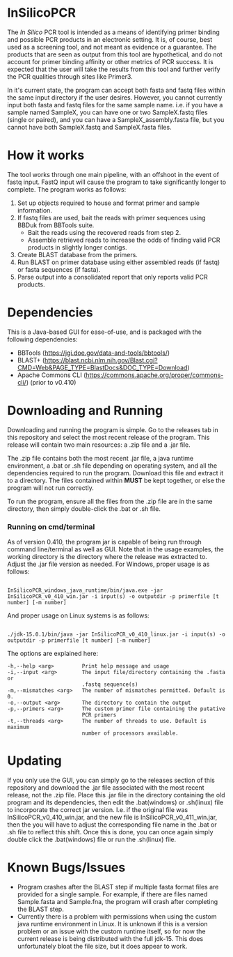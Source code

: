 # InSilicoPCR

The *In Silico* PCR tool is intended as a means of identifying primer binding and possible PCR products in an electronic setting. It is, of course, best used as a screening tool, and not meant as evidence or a guarantee. The products that are seen as output from this tool are hypothetical, and do not account for primer binding affinity or other metrics of PCR success. It is expected that the user will take the results from this tool and further verify the PCR qualities through sites like Primer3.

In it's current state, the program can accept both fasta and fastq files within the same input directory if the user desires. However, you cannot currently input both fasta and fastq files for the same sample name. i.e. if you have a sample named SampleX, you can have one or two SampleX.fastq files (single or paired), and you can have a SampleX_assembly.fasta file, but you cannot have both SampleX.fastq and SampleX.fasta files. 

# How it works

The tool works through one main pipeline, with an offshoot in the event of fastq input. FastQ input will cause the program to take significantly longer to complete. The program works as follows:

1. Set up objects required to house and format primer and sample information. 
2. If fastq files are used, bait the reads with primer sequences using BBDuk from BBTools suite. 
    - Bait the reads using the recovered reads from step 2. 
    - Assemble retrieved reads to increase the odds of finding valid PCR products in slightly longer contigs. 
3. Create BLAST database from the primers. 
4. Run BLAST on primer database using either assembled reads (if fastq) or fasta sequences (if fasta). 
5. Parse output into a consolidated report that only reports valid PCR products. 

# Dependencies

This is a Java-based GUI for ease-of-use, and is packaged with the following dependencies:
- BBTools (https://jgi.doe.gov/data-and-tools/bbtools/)
- BLAST+ (https://blast.ncbi.nlm.nih.gov/Blast.cgi?CMD=Web&PAGE_TYPE=BlastDocs&DOC_TYPE=Download)
- Apache Commons CLI (https://commons.apache.org/proper/commons-cli/) (prior to v0.410)

# Downloading and Running

Downloading and running the program is simple. Go to the releases tab in this repository and select the most recent release of the program. This release will contain two main resources: a .zip file and a .jar file. 

The .zip file contains both the most recent .jar file, a java runtime environment, a .bat or .sh file depending on operating system, and all the dependencies required to run the program. Download this file and extract it to a directory. The files contained within **MUST** be kept together, or else the program will not run correctly. 

To run the program, ensure all the files from the .zip file are in the same directory, then simply double-click the .bat or .sh file.

### Running on cmd/terminal

As of version 0.410, the program jar is capable of being run through command line/terminal as well as GUI. Note that in the usage examples, the working directory is the directory where the release was extracted to. Adjust the .jar file version as needed. For Windows, proper usage is as follows:

```

InSilicoPCR_windows_java_runtime/bin/java.exe -jar InSilicoPCR_v0_410_win.jar -i input(s) -o outputdir -p primerfile [t number] [-m number]

```

And proper usage on Linux systems is as follows:

```

./jdk-15.0.1/bin/java -jar InSilicoPCR_v0_410_linux.jar -i input(s) -o outputdir -p primerfile [t number] [-m number]

```

The options are explained here:

```
-h,--help <arg>         Print help message and usage
-i,--input <arg>        The input file/directory containing the .fasta or
                        .fastq sequence(s)
-m,--mismatches <arg>   The number of mismatches permitted. Default is 0.
-o,--output <arg>       The directory to contain the output
-p,--primers <arg>      The custom primer file containing the putative
                        PCR primers
-t,--threads <arg>      The number of threads to use. Default is maximum
                        number of processors available.

```

# Updating

If you only use the GUI, you can simply go to the releases section of this repository and download the .jar file associated with the most recent release, not the .zip file. Place this .jar file in the directory containing the old program and its dependencies, then edit the .bat(windows) or .sh(linux) file to incorporate the correct jar version. I.e. if the original file was InSilicoPCR_v0_410_win.jar, and the new file is InSilicoPCR_v0_411_win.jar, then the you will have to adjust the corresponding file name in the .bat or .sh file to reflect this shift. Once this is done, you can once again simply double click the .bat(windows) file or run the .sh(linux) file. 

# Known Bugs/Issues

- Program crashes after the BLAST step if multiple fasta format files are provided for a single sample. For example, if there are files named Sample.fasta and Sample.fna, the program will crash after completing the BLAST step.
- Currently there is a problem with permissions when using the custom java runtime environment in Linux. It is unknown if this is a version problem or an issue with the custom runtime itself, so for now the current release is being distributed with the full jdk-15. This does unfortunately bloat the file size, but it does appear to work.
